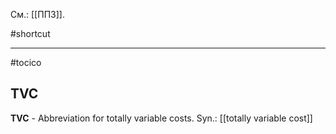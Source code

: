 См.: [[ППЗ]].

#shortcut




<hr/>

#tocico

## TVC

<b>TVC</b> -  Abbreviation for totally variable costs. 
Syn.: [[totally variable cost]]


